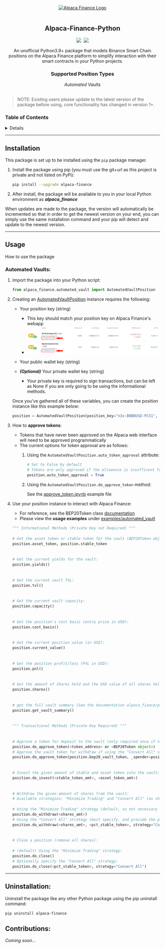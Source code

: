 
<!-- PROJECT HEADER -->
<div align="center">
  <a href ="https://www.alpacafinance.org//"><img src="https://pbs.twimg.com/profile_images/1481749291379081217/KGzK2UQS_400x400.png" alt="Alpaca Finance Logo" height="200"></a>
  <br></br>
  <h2 align="center"><strong>Alpaca-Finance-Python</strong></h2>
  <img src="https://img.shields.io/badge/Python-3.9%2B-yellow"/>&nbsp&nbsp<img src="https://img.shields.io/badge/Supported Network-BSC-yellow"></img>
    <p align="center">
        An unofficial Python3.9+ package that models Binance Smart Chain positions on the Alpaca Finance platform to simplify interaction with their smart contracts in your Python projects.
    </p>
    <h3><strong>Supported Position Types</strong></h3>
    <i>Automated Vaults</i><br>
</div>
<br>

> NOTE: Existing users please update to the latest version of the package before using, core functionality has changed in version 1+.

<!-- TABLE OF CONTENTS -->
### Table of Contents
<details>
  <ol>
    <li><a href="#installation">Installation</a></li>
    <li><a href="#usage">Usage</a></li>
    <li><a href="#uninstallation">Uninstallation</a></li>
    <!-- <li><a href="#roadmap">Roadmap</a></li> -->
  </ol>
</details>

___

## Installation

This package is set up to be installed using the `pip` package manager.

1. Install the package using pip (you must use the git+url as this project is private and not listed on PyPi):
    ```bash
    pip install --upgrade alpaca-finance
    ```
    <!-- ***Note:*** You may need to provide your git credentials depending on the repository privacy settings. In the event, if you need help generating a personal access token see [here](https://catalyst.zoho.com/help/tutorials/githubbot/generate-access-token.html) -->

2. After install, the package will be available to you in your local Python environment as ***alpaca_finance***

When updates are made to the package, the version will automatically be incremented so that in order to get the newest version on your end, you can simply use the same installation command and your pip will detect and update to the newest version.

___

## Usage

How to use the package

### Automated Vaults:

1. Import the package into your Python script:
    ```python
    from alpaca_finance.automated_vault import AutomatedVaultPosition
    ```

<!--
2. ***(Optional)*** Create your Web3 provider object to interact with the network (By default, the BSC RPC URL is used):
    ```python
    from alpaca_finance.util import get_web3_provider

    provider = get_web3_provider("your_rpc_url")
    ```
-->

2. Creating an [AutomatedVaultPosition](alpaca_finance/automated_vault/positions.py) instance requires the following:
    - Your position key (string)
        - This key should match your position key on Alpaca Finance's webapp
        - ![demo](img/demo.png)
  
    - Your public wallet key (string)

    - ***(Optional)*** Your private wallet key (string)
        - Your private key is required to sign transactions, but can be left as None if you are only going to be using the informational methods.

    Once you've gathered all of these variables, you can create the position instance like this example below:
    ```python
    position = AutomatedVaultPosition(position_key="n3x-BNBBUSD-PCS1", owner_wallet_address="0x...", owner_private_key="123abc456efg789hij...")
    ```
   
3. How to **approve tokens**:
    - Tokens that have never been approved on the Alpaca web interface will need to be approved programmatically
    - The current options for token approval are as follows:
      1. Using the `AutomatedVaultPosition.auto_token_approval` attribute:
         ```python
         # Set to False by default
         # Tokens are only approved if the allowance is insufficent for the transaction
         position.auto_token_approval = True
         ```
      2. Using the `AutomatedVaultPosition.do_approve_token` method:
      
         See the [approve_token.ipynb](examples/automated_vault/approve_token.ipynb) example file
      

4. Use your position instance to interact with Alpaca Finance:
    - For reference, see the BEP20Token class [documentation](https://github.com/hschickdevs/Python-BEP20-Token/blob/main/bep20/token.py)
    - Please view the **usage examples** under [examples/automated_vault](examples/automated_vault)
    ```python    
    """ Informational Methods (Private Key not Required) """

    # Get the asset token or stable token for the vault (BEP20Token object)
    position.asset_token, position.stable_token


    # Get the current yields for the vault:
    position.yields()


    # Get the current vault TVL:
    position.tvl()


    # Get the current vault capacity:
    position.capacity()


    # Get the position's cost basis (entry price in USD):
    position.cost_basis()


    # Get the current position value (in USD):
    position.current_value()


    # Get the position profit/loss (PnL in USD):
    position.pnl()


    # Get the amount of shares held and the USD value of all shares held:
    position.shares()


    # get the full vault summary (See the documentation alpaca_fiance/position.py for more details):
    position.get_vault_summary()


    """ Transactional Methods (Private Key Required) """


    # Approve a token for deposit to the vault (only required once if never approved):
    position.do_approve_token(<token_address> or <BEP20Token object>)
    # Approve the vault token for withdraw if using the "Convert All" strategy (only required once if never approved):
    position.do_approve_token(position.bep20_vault_token, _spender=position.gateway.address)


    # Invest the given amount of stable and asset token into the vault:
    position.do_invest(<stable_token_amt>, <asset_token_amt>)


    # Withdraw the given amount of shares from the vault:
    # Available strategies: "Minimize Trading" and "Convert All" (as shown on the webapp)

    # Using the "Minimize Trading" strategy (default, so not necessary to specify strategy):
    position.do_withdraw(<shares_amt>)
    # Using the "Convert All" strategy (must specify, and provide the percentage of stable token to receive):
    position.do_withdraw(<shares_amt>, <pct_stable_token>, strategy="Convert All")  


    # Close a position (remove all shares):

    # (default) Using the "Minimize Trading" strategy:
    position.do_close()
    # Optionally specify the "Convert All" strategy:
    position.do_close(<pct_stable_token>, strategy="Convert All")
    ```

___

## Uninstallation:

Uninstall the package like any other Python package using the pip uninstall command:
```bash
pip uninstall alpaca-finance
```

## Contributions:

*Coming soon...*
